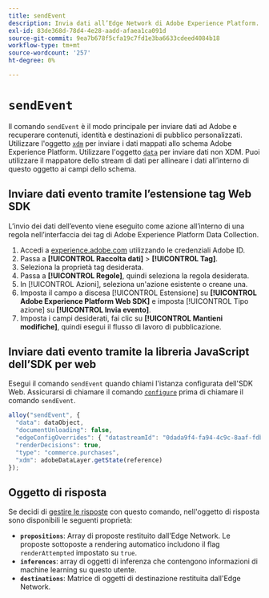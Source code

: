 ```yaml
---
title: sendEvent
description: Invia dati all’Edge Network di Adobe Experience Platform.
exl-id: 83de368d-78d4-4e28-aadd-afaea1ca091d
source-git-commit: 9ea7b678f5cfa19c7fd1e3ba6633cdeed4084b18
workflow-type: tm+mt
source-wordcount: '257'
ht-degree: 0%

---
```


# `sendEvent`

Il comando `sendEvent` è il modo principale per inviare dati ad Adobe e recuperare contenuti, identità e destinazioni di pubblico personalizzati. Utilizzare l&#39;oggetto [`xdm`](xdm.md) per inviare i dati mappati allo schema Adobe Experience Platform. Utilizzare l&#39;oggetto [`data`](data.md) per inviare dati non XDM. Puoi utilizzare il mappatore dello stream di dati per allineare i dati all’interno di questo oggetto ai campi dello schema.

## Inviare dati evento tramite l’estensione tag Web SDK

L’invio dei dati dell’evento viene eseguito come azione all’interno di una regola nell’interfaccia dei tag di Adobe Experience Platform Data Collection.

1. Accedi a [experience.adobe.com](https://experience.adobe.com) utilizzando le credenziali Adobe ID.
1. Passa a **[!UICONTROL Raccolta dati]** > **[!UICONTROL Tag]**.
1. Seleziona la proprietà tag desiderata.
1. Passa a **[!UICONTROL Regole]**, quindi seleziona la regola desiderata.
1. In [!UICONTROL Azioni], seleziona un&#39;azione esistente o creane una.
1. Imposta il campo a discesa [!UICONTROL Estensione] su **[!UICONTROL Adobe Experience Platform Web SDK]** e imposta [!UICONTROL Tipo azione] su **[!UICONTROL Invia evento]**.
1. Imposta i campi desiderati, fai clic su **[!UICONTROL Mantieni modifiche]**, quindi esegui il flusso di lavoro di pubblicazione.

## Inviare dati evento tramite la libreria JavaScript dell’SDK per web

Esegui il comando `sendEvent` quando chiami l&#39;istanza configurata dell&#39;SDK Web. Assicurarsi di chiamare il comando [`configure`](../configure/overview.md) prima di chiamare il comando `sendEvent`.

```js
alloy("sendEvent", {
  "data": dataObject,
  "documentUnloading": false,
  "edgeConfigOverrides": { "datastreamId": "0dada9f4-fa94-4c9c-8aaf-fdbac6c56287" },
  "renderDecisions": true,
  "type": "commerce.purchases",
  "xdm": adobeDataLayer.getState(reference)
});
```

## Oggetto di risposta

Se decidi di [gestire le risposte](../command-responses.md) con questo comando, nell&#39;oggetto di risposta sono disponibili le seguenti proprietà:

* **`propositions`**: Array di proposte restituito dall&#39;Edge Network. Le proposte sottoposte a rendering automatico includono il flag `renderAttempted` impostato su `true`.
* **`inferences`**: array di oggetti di inferenza che contengono informazioni di machine learning su questo utente.
* **`destinations`**: Matrice di oggetti di destinazione restituita dall&#39;Edge Network.
